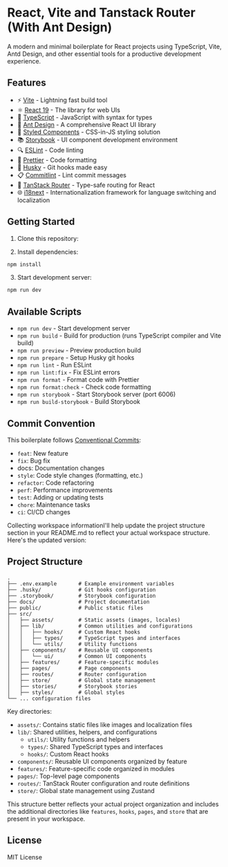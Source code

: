 # React, Vite and Tanstack Router (With Ant Design)

A modern and minimal boilerplate for React projects using TypeScript, Vite, Antd Design, and other essential tools for a productive development experience.

## Features

- ⚡️ [Vite](https://vitejs.dev/) - Lightning fast build tool
- ⚛️ [React 19](https://react.dev/) - The library for web UIs
- 📝 [TypeScript](https://www.typescriptlang.org/) - JavaScript with syntax for types
- 🔷 [Ant Design](https://ant.design/) - A comprehensive React UI library
- 🎨 [Styled Components](https://styled-components.com/) - CSS-in-JS styling solution
- 📚 [Storybook](https://storybook.js.org/) - UI component development environment
- 🔍 [ESLint](https://eslint.org/) - Code linting
- 💅 [Prettier](https://prettier.io/) - Code formatting
- 🐶 [Husky](https://typicode.github.io/husky/) - Git hooks made easy
- 📋 [Commitlint](https://commitlint.js.org/) - Lint commit messages
- 🧭 [TanStack Router](https://tanstack.com/router) - Type-safe routing for React
- 🌐 [i18next](https://www.i18next.com/) - Internationalization framework for language switching and localization

## Getting Started

1. Clone this repository:

2. Install dependencies:

```bash
npm install
```

3. Start development server:

```bash
npm run dev
```

## Available Scripts

- `npm run dev` - Start development server
- `npm run build` - Build for production (runs TypeScript compiler and Vite build)
- `npm run preview` - Preview production build
- `npm run prepare` - Setup Husky git hooks
- `npm run lint` - Run ESLint
- `npm run lint:fix` - Fix ESLint errors
- `npm run format` - Format code with Prettier
- `npm run format:check` - Check code formatting
- `npm run storybook` - Start Storybook server (port 6006)
- `npm run build-storybook` - Build Storybook

## Commit Convention

This boilerplate follows [Conventional Commits](https://www.conventionalcommits.org/):

- `feat`: New feature
- `fix`: Bug fix
- docs: Documentation changes
- `style`: Code style changes (formatting, etc.)
- `refactor`: Code refactoring
- `perf`: Performance improvements
- `test`: Adding or updating tests
- `chore`: Maintenance tasks
- `ci`: CI/CD changes

Collecting workspace informationI'll help update the project structure section in your README.md to reflect your actual workspace structure. Here's the updated version:

## Project Structure

```
.
├── .env.example       # Example environment variables
├── .husky/            # Git hooks configuration
├── .storybook/        # Storybook configuration
├── docs/              # Project documentation
├── public/            # Public static files
├── src/
│   ├── assets/        # Static assets (images, locales)
│   ├── lib/           # Common utilities and configurations
│   │   ├── hooks/     # Custom React hooks
│   │   ├── types/     # TypeScript types and interfaces
│   │   └── utils/     # Utility functions
│   ├── components/    # Reusable UI components
│   │   └── ui/        # Common UI components
│   ├── features/      # Feature-specific modules
│   ├── pages/         # Page components
│   ├── routes/        # Router configuration
│   ├── store/         # Global state management
│   ├── stories/       # Storybook stories
│   ├── styles/        # Global styles
└── ... configuration files
```

Key directories:

- `assets/`: Contains static files like images and localization files
- `lib/`: Shared utilities, helpers, and configurations
  - `utils/`: Utility functions and helpers
  - `types/`: Shared TypeScript types and interfaces
  - `hooks/`: Custom React hooks
- `components/`: Reusable UI components organized by feature
- `features/`: Feature-specific code organized in modules
- `pages/`: Top-level page components
- `routes/`: TanStack Router configuration and route definitions
- `store/`: Global state management using Zustand

This structure better reflects your actual project organization and includes the additional directories like `features`, `hooks`, `pages`, and `store` that are present in your workspace.

## License

MIT License
